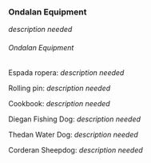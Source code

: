 ### Ondalan Equipment

*description needed*

###### Ondalan Equipment


Espada ropera: *description needed*

Rolling pin: *description needed*

Cookbook: *description needed*

Diegan Fishing Dog: *description needed*

Thedan Water Dog: *description needed* 

Corderan Sheepdog: *description needed*


